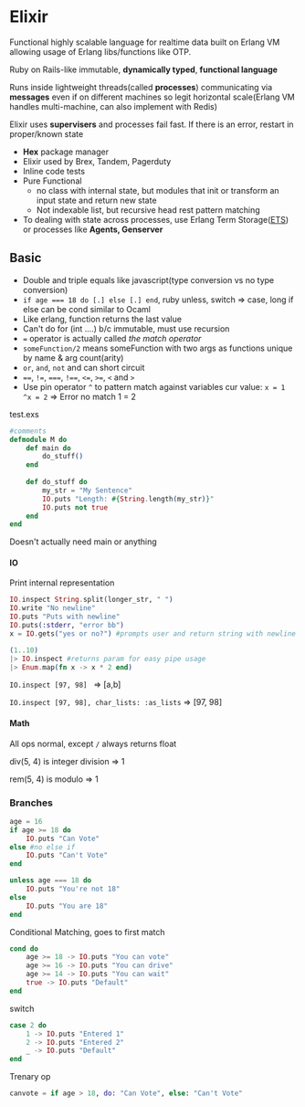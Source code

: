 # Elixir

Functional highly scalable language for realtime data built on Erlang VM allowing usage of Erlang libs/functions like OTP. 

Ruby on Rails-like immutable, **dynamically typed**, **functional language**

Runs inside lightweight threads(called **processes**) communicating via **messages** even if on different machines so legit horizontal scale(Erlang VM handles multi-machine, can also implement with Redis)

Elixir uses **supervisers** and processes fail fast. If there is an error, restart in proper/known state

- **Hex** package manager
- Elixir used by Brex, Tandem, Pagerduty
- Inline code tests
- Pure Functional
  - no class with internal state, but modules that init or transform an input state and return new state
  - Not indexable list, but recursive head rest pattern matching
- To dealing with state across processes, use Erlang Term Storage([ETS](http://www.erlang.org/doc/man/ets.html)) or processes like **Agents, Genserver**  

## Basic

- Double and triple equals like javascript(type conversion vs no type conversion)
- `if age === 18 do [.] else [.] end`, ruby unless, switch => case, long if else can be cond similar to Ocaml
- Like erlang, function returns the last value
- Can't do for (int ....) b/c immutable, must use recursion
-  `=` operator is actually called *the match operator*
- `someFunction/2` means someFunction with two args as functions unique by name & arg count(arity)
-  `or`, `and`, `not`  and can short circuit
-  `==`, `!=`, `===`, `!==`, `<=`, `>=`, `<` and `>`
-  Use pin operator `^` to pattern match against variables cur value: `x = 1 ^x = 2` => Error no match 1 = 2

test.exs

```elixir
#comments
defmodule M do
	def main do
		do_stuff()
	end
	
	def do_stuff do
		my_str = "My Sentence"
		IO.puts "Length: #{String.length(my_str)}"
		IO.puts not true
	end
end
```

Doesn't actually need main or anything

#### IO

Print internal representation

```elixir
IO.inspect String.split(longer_str, " ") 
IO.write "No newline"
IO.puts "Puts with newline"
IO.puts(:stderr, "error bb")
x = IO.gets("yes or no?") #prompts user and return string with newline

(1..10)
|> IO.inspect #returns param for easy pipe usage
|> Enum.map(fn x -> x * 2 end)
```

`IO.inspect [97, 98] ` => [a,b]

`IO.inspect [97, 98], char_lists: :as_lists` => [97, 98]

#### Math

All ops normal, except `/` always returns float

div(5, 4) is integer division => 1

rem(5, 4) is modulo => 1

### Branches

```elixir
age = 16
if age >= 18 do
	IO.puts "Can Vote"
else #no else if
	IO.puts "Can't Vote" 
end

unless age === 18 do 
	IO.puts "You're not 18"
else 
	IO.puts "You are 18"
end
```

Conditional Matching, goes to first match

```elixir
cond do 
	age >= 18 -> IO.puts "You can vote"
	age >= 16 -> IO.puts "You can drive"
	age >= 14 -> IO.puts "You can wait"
	true -> IO.puts "Default"
end
```

switch

```elixir
case 2 do 
	1 -> IO.puts "Entered 1"
	2 -> IO.puts "Entered 2"
	_ -> IO.puts "Default"
end
```

Trenary op

```elixir
canvote = if age > 18, do: "Can Vote", else: "Can't Vote"
```

#### 